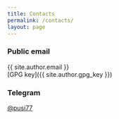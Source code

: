 ```yaml
---
title: Contacts
permalink: /contacts/
layout: page
---
```


### Public email
{{ site.author.email }}<br>
[GPG key]({{ site.author.gpg_key }})

### Telegram
[@pusi77](https://t.me/pusi77)